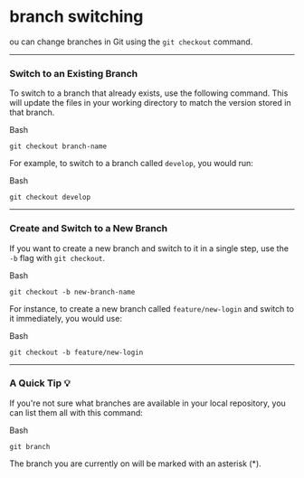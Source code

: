 # branch switching

ou can change branches in Git using the `git checkout` command.

---

### Switch to an Existing Branch

To switch to a branch that already exists, use the following command. This will update the files in your working directory to match the version stored in that branch.

Bash

`git checkout branch-name`

For example, to switch to a branch called `develop`, you would run:

Bash

`git checkout develop`

---

### Create and Switch to a New Branch

If you want to create a new branch and switch to it in a single step, use the `-b` flag with `git checkout`.

Bash

`git checkout -b new-branch-name`

For instance, to create a new branch called `feature/new-login` and switch to it immediately, you would use:

Bash

`git checkout -b feature/new-login`

---

### A Quick Tip 💡

If you're not sure what branches are available in your local repository, you can list them all with this command:

Bash

`git branch`

The branch you are currently on will be marked with an asterisk (*).